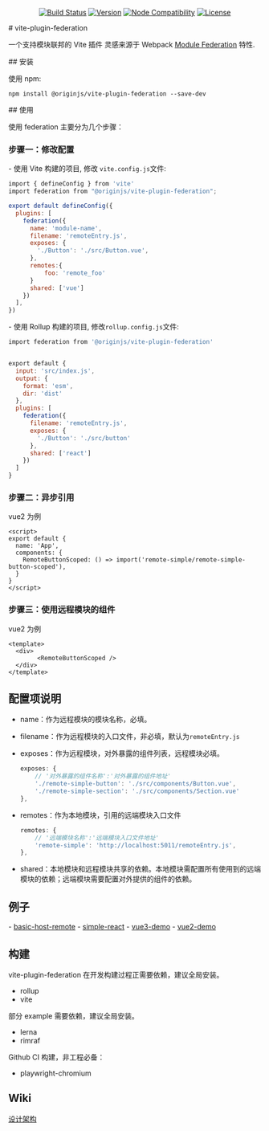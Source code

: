 <p align="center">
  <a href="https://github.com/originjs/vite-plugin-federation/actions/workflows/ci.yml"><img src="https://github.com/originjs/vite-plugin-federation/actions/workflows/ci.yml/badge.svg?branch=main" alt="Build Status"></a>
  <a href="https://www.npmjs.com/package/@originjs/vite-plugin-federation"><img src="https://badgen.net/npm/v/@originjs/vite-plugin-federation" alt="Version"></a>
  <a href="https://nodejs.org/en/about/releases/"><img src="https://img.shields.io/node/v/vite.svg" alt="Node Compatibility"></a>
  <a href="https://www.npmjs.com/package/@originjs/vite-plugin-federation"><img src="https://badgen.net/npm/license/@originjs/vite-plugin-federation" alt="License"></a>
 </p>

# vite-plugin-federation


一个支持模块联邦的 Vite 插件
灵感来源于 Webpack [Module Federation](https://webpack.js.org/concepts/module-federation/) 特性.


## 安装


使用 npm:


```
npm install @originjs/vite-plugin-federation --save-dev
```

## 使用

使用 federation 主要分为几个步骤：

### 步骤一：修改配置


- 使用 Vite 构建的项目, 修改 `vite.config.js`文件:


```js
import { defineConfig } from 'vite'
import federation from "@originjs/vite-plugin-federation";

export default defineConfig({
  plugins: [
    federation({
      name: 'module-name',
      filename: 'remoteEntry.js',
      exposes: {
        './Button': './src/Button.vue',
      },
      remotes:{
          foo: 'remote_foo'
      }
      shared: ['vue']
    })
  ],
})


```




- 使用 Rollup 构建的项目, 修改`rollup.config.js`文件:


```js
import federation from '@originjs/vite-plugin-federation'


export default {
  input: 'src/index.js',
  output: {
    format: 'esm',
    dir: 'dist'
  },
  plugins: [
    federation({
      filename: 'remoteEntry.js',
      exposes: {
        './Button': './src/button'
      },
      shared: ['react']
    })
  ]
}
```

### 步骤二：异步引用

vue2 为例

```vue
<script>
export default {
  name: 'App',
  components: {
    RemoteButtonScoped: () => import('remote-simple/remote-simple-button-scoped'),
  }
}
</script>
```



### 步骤三：使用远程模块的组件

vue2 为例

```
<template>
  <div>
  		<RemoteButtonScoped />
  </div>
</template>
```





## 配置项说明

- name：作为远程模块的模块名称，必填。

- filename：作为远程模块的入口文件，非必填，默认为`remoteEntry.js`

- exposes：作为远程模块，对外暴露的组件列表，远程模块必填。

  ```js
  exposes: {
      // '对外暴露的组件名称':'对外暴露的组件地址'
      './remote-simple-button': './src/components/Button.vue',
      './remote-simple-section': './src/components/Section.vue'
  },
  ```

- remotes：作为本地模块，引用的远端模块入口文件

  ```js
  remotes: {
      // '远端模块名称':'远端模块入口文件地址'
      'remote-simple': 'http://localhost:5011/remoteEntry.js',
  },
  ```

- shared：本地模块和远程模块共享的依赖。本地模块需配置所有使用到的远端模块的依赖；远端模块需要配置对外提供的组件的依赖。

## 例子


- [basic-host-remote](https://github.com/originjs/vite-plugin-federation/tree/main/packages/examples/basic-host-remote)
- [simple-react](https://github.com/originjs/vite-plugin-federation/tree/main/packages/examples/simple-react)
- [vue3-demo](https://github.com/originjs/vite-plugin-federation/tree/main/packages/examples/vue3-demo)
- [vue2-demo](https://github.com/originjs/vite-plugin-federation/tree/main/packages/examples/vue2-demo)

## 构建

vite-plugin-federation 在开发构建过程正需要依赖，建议全局安装。

- rollup
- vite

部分 example 需要依赖，建议全局安装。

- lerna
- rimraf

Github CI 构建，非工程必备：

- playwright-chromium

## Wiki
[设计架构](https://github.com/originjs/vite-plugin-federation/wiki)
